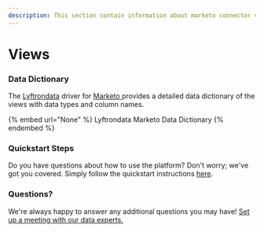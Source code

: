 ```yaml
---
description: This section contain information about marketo connector views information
---
```


# Views

### Data Dictionary

The [Lyftrondata](https://www.lyftrondata.com/) driver for [Marketo](None/)[ ](https://www.lyftrondata.com/integration/marketo/)provides a detailed data dictionary of the views with data types and column names.

{% embed url="None" %}
Lyftrondata Marketo Data Dictionary
{% endembed %}

### Quickstart Steps

Do you have questions about how to use the platform? Don't worry; we've got you covered. Simply follow the quickstart instructions [here](../README.md).

### Questions? <a href="#questions" id="questions"></a>

We're always happy to answer any additional questions you may have! [Set up a meeting with our data experts.](https://www.lyftrondata.com/book-a-meeting/)


